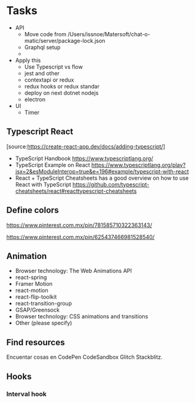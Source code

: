 # Tasks
- API 
    - Move code from /Users/issnoe/Matersoft/chat-o-matic/server/package-lock.json
    - Graphql setup
    - 
- Apply this
  - Use Typescript vs flow
  - jest and other
  - contextapi or redux
  - redux hooks or redux standar
  - deploy on next dotnet nodejs
  - electron
- UI
    - Timer 
## Typescript React

[source:https://create-react-app.dev/docs/adding-typescript/]

- TypeScript Handbook https://www.typescriptlang.org/
- TypeScript Example on React https://www.typescriptlang.org/play?jsx=2&esModuleInterop=true&e=196#example/typescript-with-react
- React + TypeScript Cheatsheets has a good overview on how to use React with TypeScript
  https://github.com/typescript-cheatsheets/react#reacttypescript-cheatsheets

## Define colors

https://www.pinterest.com.mx/pin/781585710322363143/

https://www.pinterest.com.mx/pin/625437466981528540/

## Animation

- Browser technology: The Web Animations API
- react-spring
- Framer Motion
- react-motion
- react-flip-toolkit
- react-transition-group
- GSAP/Greensock
- Browser technology: CSS animations and transitions
- Other (please specify)

## Find resources

Encuentar cosas en 
CodePen
CodeSandbox
Glitch
Stackblitz.

## Hooks

### Interval hook

